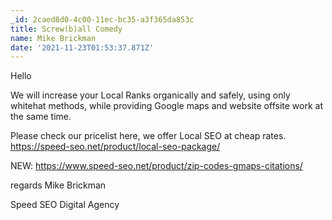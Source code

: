 ```yaml
---
_id: 2caed8d0-4c00-11ec-bc35-a3f365da853c
title: Screw(b)all Comedy
name: Mike Brickman
date: '2021-11-23T01:53:37.871Z'
---
```

Hello 
 
We will increase your Local Ranks organically and safely, using only whitehat methods, while providing Google maps and website offsite work at the same time. 
 
Please check our pricelist here, we offer Local SEO at cheap rates. 
https://speed-seo.net/product/local-seo-package/ 
 
NEW: 
https://www.speed-seo.net/product/zip-codes-gmaps-citations/ 
 
regards 
Mike Brickman
 
Speed SEO Digital Agency
